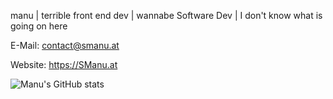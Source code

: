 manu | terrible front end dev | wannabe Software Dev | I don't know what is going on here



E-Mail: contact@smanu.at


Website: https://SManu.at

![Manu's GitHub stats](https://github-readme-stats.vercel.app/api?username=MfellnerDev&show_icons=true&theme=dark)




